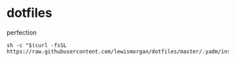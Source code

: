 # dotfiles
perfection

    sh -c "$(curl -fsSL https://raw.githubusercontent.com/lewismorgan/dotfiles/master/.yadm/install)"
